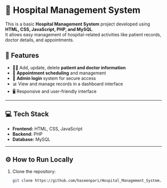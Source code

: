 # 🏥 Hospital Management System

This is a basic **Hospital Management System** project developed using **HTML, CSS, JavaScript, PHP, and MySQL**.  
It allows easy management of hospital-related activities like patient records, doctor details, and appointments.

## 🚀 Features

- 👩‍⚕️ Add, update, delete **patient and doctor information**
- 📅 **Appointment scheduling** and management
- 🔐 **Admin login** system for secure access
- 📊 View and manage records in a dashboard interface
- 🖥️ Responsive and user-friendly interface

---

## 💻 Tech Stack

- **Frontend:** HTML, CSS, JavaScript
- **Backend:** PHP
- **Database:** MySQL

---


## ⚙️ How to Run Locally

1. Clone the repository:
   ```bash
   git clone https://github.com/haseenpari/Hospital_Management_System.git


